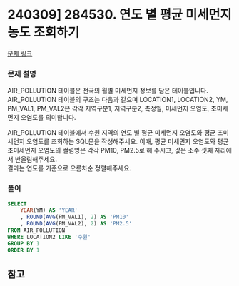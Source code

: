 # 240309] 284530. 연도 별 평균 미세먼지 농도 조회하기

[문제 링크](https://school.programmers.co.kr/learn/courses/30/lessons/284530)

### 문제 설명
AIR_POLLUTION 테이블은 전국의 월별 미세먼지 정보를 담은 테이블입니다. AIR_POLLUTION 테이블의 구조는 다음과 같으며 LOCATION1, LOCATION2, YM, PM_VAL1, PM_VAL2은 각각 지역구분1, 지역구분2, 측정일, 미세먼지 오염도, 초미세먼지 오염도를 의미합니다.  

AIR_POLLUTION 테이블에서 수원 지역의 연도 별 평균 미세먼지 오염도와 평균 초미세먼지 오염도를 조회하는 SQL문을 작성해주세요. 이때, 평균 미세먼지 오염도와 평균 초미세먼지 오염도의 컬럼명은 각각 PM10, PM2.5로 해 주시고, 값은 소수 셋째 자리에서 반올림해주세요.  
결과는 연도를 기준으로 오름차순 정렬해주세요.  

### 풀이
```sql
SELECT
    YEAR(YM) AS 'YEAR'
    , ROUND(AVG(PM_VAL1), 2) AS 'PM10'
    , ROUND(AVG(PM_VAL2), 2) AS 'PM2.5'
FROM AIR_POLLUTION
WHERE LOCATION2 LIKE '수원'
GROUP BY 1
ORDER BY 1
```

## 참고
